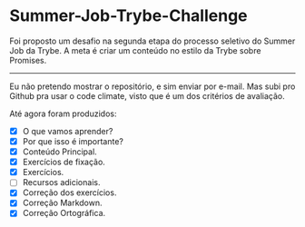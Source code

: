# Summer-Job-Trybe-Challenge

Foi proposto um desafio na segunda etapa do processo seletivo do Summer Job da Trybe. A meta é criar um conteúdo no estilo da Trybe sobre Promises.

---

Eu não pretendo mostrar o repositório, e sim enviar por e-mail. Mas subi pro Github pra usar o code climate, visto que é um dos critérios de avaliação.

Até agora foram produzidos:

- [x]  O que vamos aprender?
- [x]  Por que isso é importante?
- [x] Conteúdo Principal.
- [x] Exercícios de fixação.
- [x] Exercícios.
- [ ] Recursos adicionais.
- [x] Correção dos exercícios.
- [x] Correção Markdown.
- [x] Correção Ortográfica.
